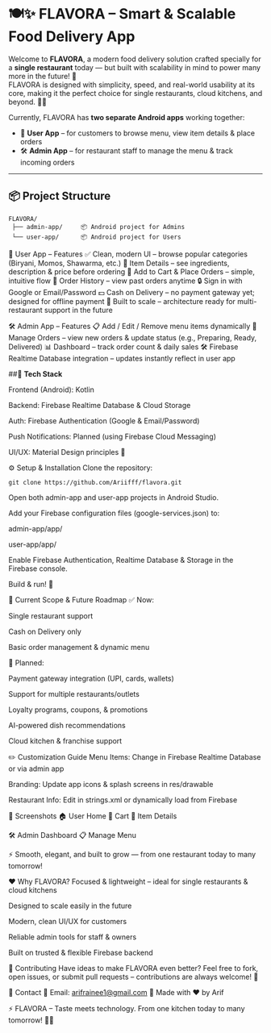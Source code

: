 # 🍽️✨ **FLAVORA** – Smart & Scalable Food Delivery App

Welcome to **FLAVORA**, a modern food delivery solution crafted specially for a **single restaurant** today — but built with scalability in mind to power many more in the future! 🚀  
FLAVORA is designed with simplicity, speed, and real-world usability at its core, making it the perfect choice for single restaurants, cloud kitchens, and beyond. 🌱🍔

Currently, FLAVORA has **two separate Android apps** working together:

- 📱 **User App** – for customers to browse menu, view item details & place orders  
- 🛠️ **Admin App** – for restaurant staff to manage the menu & track incoming orders

---

## 📦 **Project Structure**

```plaintext
FLAVORA/
 ├── admin-app/     📦 Android project for Admins
 └── user-app/      📦 Android project for Users
```

📲 User App – Features
✅ Clean, modern UI – browse popular categories (Biryani, Momos, Shawarma, etc.)
🍗 Item Details – see ingredients, description & price before ordering
🛒 Add to Cart & Place Orders – simple, intuitive flow
📝 Order History – view past orders anytime
🔒 Sign in with Google or Email/Password
💵 Cash on Delivery – no payment gateway yet; designed for offline payment
🌱 Built to scale – architecture ready for multi-restaurant support in the future

🛠️ Admin App – Features
📋 Add / Edit / Remove menu items dynamically
🚚 Manage Orders – view new orders & update status (e.g., Preparing, Ready, Delivered)
📊 Dashboard – track order count & daily sales
🛠 Firebase Realtime Database integration – updates instantly reflect in user app

##🔧 **Tech Stack**

Frontend (Android): Kotlin

Backend: Firebase Realtime Database & Cloud Storage

Auth: Firebase Authentication (Google & Email/Password)

Push Notifications: Planned (using Firebase Cloud Messaging)

UI/UX: Material Design principles 🎨

⚙️ Setup & Installation
Clone the repository:
```plaintext
git clone https://github.com/Ariifff/flavora.git
```
Open both admin-app and user-app projects in Android Studio.

Add your Firebase configuration files (google-services.json) to:

admin-app/app/

user-app/app/

Enable Firebase Authentication, Realtime Database & Storage in the Firebase console.

Build & run! 🚀

🌱 Current Scope & Future Roadmap
✅ Now:

Single restaurant support

Cash on Delivery only

Basic order management & dynamic menu

🔮 Planned:

Payment gateway integration (UPI, cards, wallets)

Support for multiple restaurants/outlets

Loyalty programs, coupons, & promotions

AI-powered dish recommendations

Cloud kitchen & franchise support

✏️ Customization Guide
Menu Items: Change in Firebase Realtime Database or via admin app

Branding: Update app icons & splash screens in res/drawable

Restaurant Info: Edit in strings.xml or dynamically load from Firebase

📸 Screenshots
🏠 User Home	🛒 Cart	🍗 Item Details

🛠️ Admin Dashboard	📋 Manage Menu

⚡ Smooth, elegant, and built to grow — from one restaurant today to many tomorrow!

❤️ Why FLAVORA?
Focused & lightweight – ideal for single restaurants & cloud kitchens

Designed to scale easily in the future

Modern, clean UI/UX for customers

Reliable admin tools for staff & owners

Built on trusted & flexible Firebase backend

🤝 Contributing
Have ideas to make FLAVORA even better?
Feel free to fork, open issues, or submit pull requests – contributions are always welcome! 🌟

📧 Contact
📩 Email: arifrainee1@gmail.com
📍 Made with ❤️ by Arif

⚡ FLAVORA – Taste meets technology.
From one kitchen today to many tomorrow! 🍲🚀
